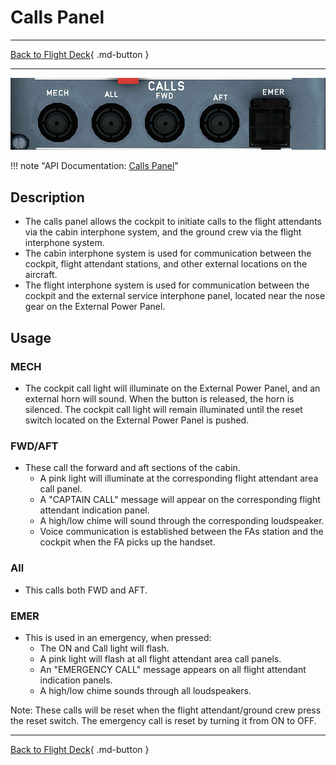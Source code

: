 # Calls Panel

---

[Back to Flight Deck](../index.md){ .md-button }

---

![Calls Panel](../../../assets/a32nx-briefing/overhead-panel/Calls-Panel.jpg "Calls Panel")

!!! note "API Documentation: [Calls Panel](../../../../../aircraft/a32nx/a32nx-api/a32nx-flightdeck-api.md#calls-panel)"

## Description

- The calls panel allows the cockpit to initiate calls to the flight attendants via the cabin interphone system, and the ground crew via the flight interphone system.
- The cabin interphone system is used for communication between the cockpit, flight attendant stations, and other external locations on the aircraft.
- The flight interphone system is used for communication between the cockpit and the external service interphone panel, located near the nose gear on the External Power Panel.

## Usage

### MECH

- The cockpit call light will illuminate on the External Power Panel, and an external horn will sound. When the button is released, the horn is silenced. The cockpit call light will remain illuminated until the reset switch located on the External Power Panel is pushed.

### FWD/AFT

- These call the forward and aft sections of the cabin.
    - A pink light will illuminate at the corresponding flight attendant area call panel.
    - A "CAPTAIN CALL" message will appear on the corresponding flight attendant indication panel.
    - A high/low chime will sound through the corresponding loudspeaker.
    - Voice communication is established between the FAs station and the cockpit when the FA picks up the handset.

### All

- This calls both FWD and AFT.

### EMER

- This is used in an emergency, when pressed:
    - The ON and Call light will flash.
    - A pink light will flash at all flight attendant area call panels.
    - An "EMERGENCY CALL" message appears on all flight attendant indication panels.
    - A high/low chime sounds through all loudspeakers.

Note: These calls will be reset when the flight attendant/ground crew press the reset switch. The emergency call is reset by turning it from ON to OFF.

---

[Back to Flight Deck](../index.md){ .md-button }
